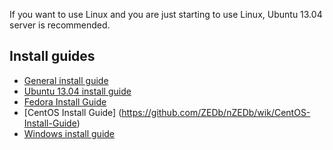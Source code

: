If you want to use Linux and you are just starting to use Linux, Ubuntu 13.04 server is recommended.

## Install guides

* [General install guide](https://github.com/nZEDb/nZEDb/wiki/General-install-guide)
* [Ubuntu 13.04 install guide](https://github.com/nZEDb/nZEDb/wiki/Ubuntu-13.04-install-guide)
* [Fedora Install Guide](https://github.com/nZEDb/nZEDb/wiki/Fedora-Install-Guide)
* [CentOS Install Guide] (https://github.com/ZEDb/nZEDb/wik/CentOS-Install-Guide)
* [Windows install guide](https://github.com/nZEDb/nZEDb/wiki/Windows-install-guide)